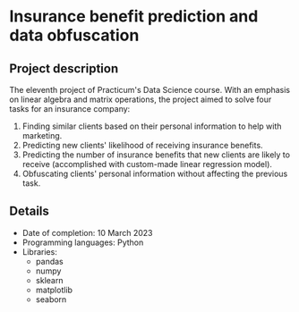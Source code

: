 # Insurance benefit prediction and data obfuscation

## Project description

The eleventh project of Practicum's Data Science course. With an emphasis on linear algebra and matrix operations, the project aimed to solve four tasks for an insurance company: 
1. Finding similar clients based on their personal information to help with marketing.
1. Predicting new clients' likelihood of receiving insurance benefits.
1. Predicting the number of insurance benefits that new clients are likely to receive (accomplished with custom-made linear regression model).
1. Obfuscating clients' personal information without affecting the previous task.

## Details
- Date of completion: 10 March 2023
- Programming languages: Python
- Libraries:
	- pandas
	- numpy
	- sklearn
	- matplotlib
	- seaborn

